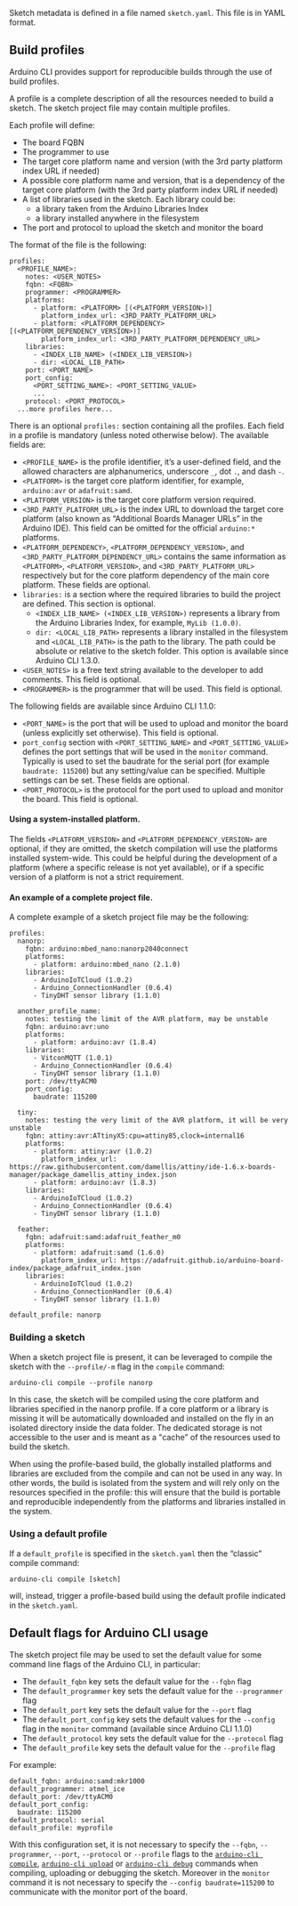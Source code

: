 Sketch metadata is defined in a file named `sketch.yaml`. This file is in YAML format.

## Build profiles

Arduino CLI provides support for reproducible builds through the use of build profiles.

A profile is a complete description of all the resources needed to build a sketch. The sketch project file may contain
multiple profiles.

Each profile will define:

- The board FQBN
- The programmer to use
- The target core platform name and version (with the 3rd party platform index URL if needed)
- A possible core platform name and version, that is a dependency of the target core platform (with the 3rd party
  platform index URL if needed)
- A list of libraries used in the sketch. Each library could be:
  - a library taken from the Arduino Libraries Index
  - a library installed anywhere in the filesystem
- The port and protocol to upload the sketch and monitor the board

The format of the file is the following:

```
profiles:
  <PROFILE_NAME>:
    notes: <USER_NOTES>
    fqbn: <FQBN>
    programmer: <PROGRAMMER>
    platforms:
      - platform: <PLATFORM> [(<PLATFORM_VERSION>)]
        platform_index_url: <3RD_PARTY_PLATFORM_URL>
      - platform: <PLATFORM_DEPENDENCY> [(<PLATFORM_DEPENDENCY_VERSION>)]
        platform_index_url: <3RD_PARTY_PLATFORM_DEPENDENCY_URL>
    libraries:
      - <INDEX_LIB_NAME> (<INDEX_LIB_VERSION>)
      - dir: <LOCAL_LIB_PATH>
    port: <PORT_NAME>
    port_config:
      <PORT_SETTING_NAME>: <PORT_SETTING_VALUE>
      ...
    protocol: <PORT_PROTOCOL>
  ...more profiles here...
```

There is an optional `profiles:` section containing all the profiles. Each field in a profile is mandatory (unless noted
otherwise below). The available fields are:

- `<PROFILE_NAME>` is the profile identifier, it’s a user-defined field, and the allowed characters are alphanumerics,
  underscore `_`, dot `.`, and dash `-`.
- `<PLATFORM>` is the target core platform identifier, for example, `arduino:avr` or `adafruit:samd`.
- `<PLATFORM_VERSION>` is the target core platform version required.
- `<3RD_PARTY_PLATFORM_URL>` is the index URL to download the target core platform (also known as “Additional Boards
  Manager URLs” in the Arduino IDE). This field can be omitted for the official `arduino:*` platforms.
- `<PLATFORM_DEPENDENCY>`, `<PLATFORM_DEPENDENCY_VERSION>`, and `<3RD_PARTY_PLATFORM_DEPENDENCY_URL>` contains the same
  information as `<PLATFORM>`, `<PLATFORM_VERSION>`, and `<3RD_PARTY_PLATFORM_URL>` respectively but for the core
  platform dependency of the main core platform. These fields are optional.
- `libraries:` is a section where the required libraries to build the project are defined. This section is optional.
  - `<INDEX_LIB_NAME> (<INDEX_LIB_VERSION>)` represents a library from the Arduino Libraries Index, for example,
    `MyLib (1.0.0)`.
  - `dir: <LOCAL_LIB_PATH>` represents a library installed in the filesystem and `<LOCAL_LIB_PATH>` is the path to the
    library. The path could be absolute or relative to the sketch folder. This option is available since Arduino CLI
    1.3.0.
- `<USER_NOTES>` is a free text string available to the developer to add comments. This field is optional.
- `<PROGRAMMER>` is the programmer that will be used. This field is optional.

The following fields are available since Arduino CLI 1.1.0:

- `<PORT_NAME>` is the port that will be used to upload and monitor the board (unless explicitly set otherwise). This
  field is optional.
- `port_config` section with `<PORT_SETTING_NAME>` and `<PORT_SETTING_VALUE>` defines the port settings that will be
  used in the `monitor` command. Typically is used to set the baudrate for the serial port (for example
  `baudrate: 115200`) but any setting/value can be specified. Multiple settings can be set. These fields are optional.
- `<PORT_PROTOCOL>` is the protocol for the port used to upload and monitor the board. This field is optional.

#### Using a system-installed platform.

The fields `<PLATFORM_VERSION>` and `<PLATFORM_DEPENDENCY_VERSION>` are optional, if they are omitted, the sketch
compilation will use the platforms installed system-wide. This could be helpful during the development of a platform
(where a specific release is not yet available), or if a specific version of a platform is not a strict requirement.

#### An example of a complete project file.

A complete example of a sketch project file may be the following:

```
profiles:
  nanorp:
    fqbn: arduino:mbed_nano:nanorp2040connect
    platforms:
      - platform: arduino:mbed_nano (2.1.0)
    libraries:
      - ArduinoIoTCloud (1.0.2)
      - Arduino_ConnectionHandler (0.6.4)
      - TinyDHT sensor library (1.1.0)

  another_profile_name:
    notes: testing the limit of the AVR platform, may be unstable
    fqbn: arduino:avr:uno
    platforms:
      - platform: arduino:avr (1.8.4)
    libraries:
      - VitconMQTT (1.0.1)
      - Arduino_ConnectionHandler (0.6.4)
      - TinyDHT sensor library (1.1.0)
    port: /dev/ttyACM0
    port_config:
      baudrate: 115200

  tiny:
    notes: testing the very limit of the AVR platform, it will be very unstable
    fqbn: attiny:avr:ATtinyX5:cpu=attiny85,clock=internal16
    platforms:
      - platform: attiny:avr (1.0.2)
        platform_index_url: https://raw.githubusercontent.com/damellis/attiny/ide-1.6.x-boards-manager/package_damellis_attiny_index.json
      - platform: arduino:avr (1.8.3)
    libraries:
      - ArduinoIoTCloud (1.0.2)
      - Arduino_ConnectionHandler (0.6.4)
      - TinyDHT sensor library (1.1.0)

  feather:
    fqbn: adafruit:samd:adafruit_feather_m0
    platforms:
      - platform: adafruit:samd (1.6.0)
        platform_index_url: https://adafruit.github.io/arduino-board-index/package_adafruit_index.json
    libraries:
      - ArduinoIoTCloud (1.0.2)
      - Arduino_ConnectionHandler (0.6.4)
      - TinyDHT sensor library (1.1.0)

default_profile: nanorp
```

### Building a sketch

When a sketch project file is present, it can be leveraged to compile the sketch with the `--profile/-m` flag in the
`compile` command:

```
arduino-cli compile --profile nanorp
```

In this case, the sketch will be compiled using the core platform and libraries specified in the nanorp profile. If a
core platform or a library is missing it will be automatically downloaded and installed on the fly in an isolated
directory inside the data folder. The dedicated storage is not accessible to the user and is meant as a "cache" of the
resources used to build the sketch.

When using the profile-based build, the globally installed platforms and libraries are excluded from the compile and can
not be used in any way. In other words, the build is isolated from the system and will rely only on the resources
specified in the profile: this will ensure that the build is portable and reproducible independently from the platforms
and libraries installed in the system.

### Using a default profile

If a `default_profile` is specified in the `sketch.yaml` then the “classic” compile command:

```
arduino-cli compile [sketch]
```

will, instead, trigger a profile-based build using the default profile indicated in the `sketch.yaml`.

## Default flags for Arduino CLI usage

The sketch project file may be used to set the default value for some command line flags of the Arduino CLI, in
particular:

- The `default_fqbn` key sets the default value for the `--fqbn` flag
- The `default_programmer` key sets the default value for the `--programmer` flag
- The `default_port` key sets the default value for the `--port` flag
- The `default_port_config` key sets the default values for the `--config` flag in the `monitor` command (available
  since Arduino CLI 1.1.0)
- The `default_protocol` key sets the default value for the `--protocol` flag
- The `default_profile` key sets the default value for the `--profile` flag

For example:

```
default_fqbn: arduino:samd:mkr1000
default_programmer: atmel_ice
default_port: /dev/ttyACM0
default_port_config:
  baudrate: 115200
default_protocol: serial
default_profile: myprofile
```

With this configuration set, it is not necessary to specify the `--fqbn`, `--programmer`, `--port`, `--protocol` or
`--profile` flags to the [`arduino-cli compile`](commands/arduino-cli_compile.md),
[`arduino-cli upload`](commands/arduino-cli_upload.md) or [`arduino-cli debug`](commands/arduino-cli_debug.md) commands
when compiling, uploading or debugging the sketch. Moreover in the `monitor` command it is not necessary to specify the
`--config baudrate=115200` to communicate with the monitor port of the board.
